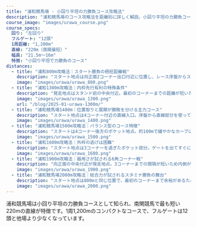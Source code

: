 ```yaml
---
title: "浦和競馬場 - 小回り平坦の力勝負コース攻略法"
description: "浦和競馬場のコース攻略法を距離別に詳しく解説。小回り平坦の力勝負コースの特性、南関最短直線の特徴、各距離の攻略ポイントを分析。"
course_image: "images/urawa_course.png"
course_specs:
  回り: "左回り"
  フルゲート: "12頭"
  1周距離: "1,200m"
  直線: "220m（南関最短）"
  幅員: "21.5m〜16m"
  特徴: "小回り平坦で力勝負のコース"
distances:
  - title: "浦和800m攻略法｜スタート勝負の極短距離戦"
    description: "スタート地点は向正面2コーナー出口付近に位置し、レース序盤からスピード全開となる短距離戦。直線部分を長く使えるため、発馬直後の位置取り争いは極めて激しく、わずかな出遅れが命取りになります。特に内枠で出足が鈍ると、外の馬に進路を奪われやすく、最後の直線は約220mと短いため挽回はほぼ不可能。スタートダッシュと初速の速さが勝敗を大きく左右する、まさにスプリント戦の典型的な舞台です。<br><br><a href=\"/blog/2025-08-16-urawa-800m/\" class=\"distance-cta-button\">📊 浦和800m完全攻略ガイドを見る →</a>"
    image: "images/urawa/urawa_800.png"
  - title: "浦和1300m攻略法｜内枠先行有利の特殊条件"
    description: "発走地点はスタンド前の中央付近。最初のコーナーまでの距離が短いため、内枠に入った馬が展開上有利となりやすいコースです。序盤の流れは比較的落ち着く傾向にあり、前目のポジションを確保できるかが勝敗を左右します。主に下級条件で行われることが多いものの、この距離を得意とする\"距離巧者\"が存在する点も注目ポイント。予想の際は、過去の距離別成績やコース適性をチェックすることで、穴馬発見のヒントになります。<br><br><a href=\"/blog/2025-01-urawa-1300m/\" class=\"distance-cta-button\">🎯 浦和1300m攻略ガイドを見る →</a>"
    image: "images/urawa/urawa_1300.png"
    url: "/blog/2025-01-urawa-1300m/"
  - title: "浦和競馬場1400m｜位置取りと展開が勝敗を分ける主力コース"
    description: "スタート地点は4コーナー付近の直線入口。序盤から直線部分を使ってポジション争いができるため、外枠馬には内の動きを見ながらレースを組み立てられる利点があります。一方、内枠馬はスタートダッシュが極めて重要で、出遅れれば包まれる危険性が高まります。全体の流れは速くなりやすく、後方からの差し脚も届きやすい条件。交流重賞から一般戦まで幅広く組まれる浦和競馬場の主力距離であり、枠順と展開予測が予想のカギを握ります。"
    image: "images/urawa/urawa_1400.png"
  - title: "浦和競馬場1500m攻略法｜バランス型のコース特徴"
    description: "スタートは4コーナー後方のポケット地点。約100mで緩やかなカーブに差し掛かるため、内枠に入った馬はスタートで遅れると外から被され、進路を失うリスクがあります。一方で、1コーナーまでの距離は長めに設定されており、スタート次第で柔軟に位置取りを変えられるのがこのコースの特徴です。2007年に導入された比較的新しい距離で、定員は1400mと同じ12頭。1400mよりもクセが少なく、1600mほど極端な持久力勝負にもなりにくい、バランスの取れたコース設定といえます。展開や枠順だけでなく、各馬の距離適性をしっかり見極めることが予想のカギとなります。"
    image: "images/urawa/urawa_1500.png"
  - title: "浦和1600m攻略法｜外枠の逃げは困難"
    description: "スタート地点は3コーナーを過ぎたポケット部分。ゲートを出てすぐにカーブへ差しかかる、国内でも例の少ない独特なコース形態です。この構造上、内枠が圧倒的に有利で、外枠の馬は序盤から不利を背負うことになります。特に逃げ・先行タイプが外枠に入った場合、相当なスピードがなければ前に行き切るのは難しく、大きなハンデとなるのが特徴です。過去には桜花賞が施行された舞台として知られていますが、現在は番組編成上ほとんど使用されていません。"
    image: "images/urawa/urawa_1600.png"
  - title: "浦和1900m攻略法｜器用さが試される6角コーナー戦"
    description: "向正面の中央付近が発走地点。3コーナーまでの間隔が短いため内側が有利だが、長距離戦で流れが緩むため外枠からでも前に行ける。特筆すべきは6つのコーナーを回ることで、高い操縦性と持続力が要求される。現在は使用されていない。"
    image: "images/urawa/urawa_1900.png"
  - title: "浦和競馬場2000m攻略法｜総合力が試されるスタミナ勝負の舞台"
    description: "スタート地点は800mと同じ位置で、最初のコーナーまで余裕があるため、枠順の有利不利は比較的小さいコースです。レース中に計6回のコーナーを通過するため、コーナーワークの巧拙が勝敗を分ける大きなポイントとなります。ただし、2000mという長距離では位置取りや器用さ以上に「馬自身の総合力」が明確に問われるのが特徴。末脚勝負に偏ることは少なく、実力差がそのまま結果に直結しやすい傾向があります。特に後方一気の差し切り決着が少ない点は、スタミナと持続力に優れたタイプが優勢となる証拠といえるでしょう。"
    image: "images/urawa/urawa_2000.png"
---
```


浦和競馬場は小回り平坦の力勝負コースとして知られ、南関競馬で最も短い220mの直線が特徴です。1周1,200mのコンパクトなコースで、フルゲートは12頭と他場より少なくなっています。